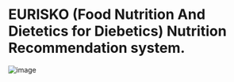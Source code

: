 # EURISKO (Food Nutrition And Dietetics for Diebetics) Nutrition Recommendation system.
![image](https://user-images.githubusercontent.com/98347891/177378767-da85a6d1-7a55-456b-a943-7925a8705ff5.png)
